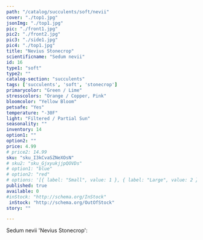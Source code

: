 ```yaml
---
path: "/catalog/succulents/soft/nevii"
cover: "./top1.jpg"
jsonImg: "./top1.jpg"
pic: "./front1.jpg"
pic2: "./front2.jpg"
pic3: "./side1.jpg"
pic4: "./top1.jpg"
title: "Nevius Stonecrop"
scientificname: "Sedum nevii"
id: 16
type1: "soft"
type2: ""
catalog-section: "succulents"
tags: ['succulents', 'soft', 'stonecrop']
primarycolor: "Green / Lime"
stresscolors: "Orange / Copper, Pink"
bloomcolor: "Yellow Bloom"
petsafe: "Yes"
temperature: "-30F"
light: "Filtered / Partial Sun"
seasonality: ""
inventory: 14
option1: ""
option2: ""
price: 4.99
# price2: 14.99
sku: "sku_I3kCvaSZNeXOsN"
# sku2: "sku_GjxyukjjpQOVDs"
# option1: "blue"
# option2: "red"
# options: '[{ label: "Small", value: 1 }, { label: "Large", value: 2 }]'
published: true
available: 0
#inStock: "http://schema.org/InStock"
 inStock: "http://schema.org/OutOfStock"
story: ""

---
```


Sedum nevii 'Nevius Stonecrop': 
